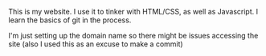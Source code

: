 This is my website. I use it to tinker with HTML/CSS, as well as Javascript. I learn the basics of git in the process.


I'm just setting up the domain name so there might be issues accessing the site (also I used this as an excuse to make a commit)